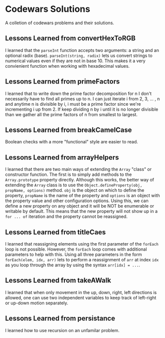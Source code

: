 # Codewars Solutions

A colletion of codewars problems and their solutions.

## Lessons Learned from convertHexToRGB

I learned that the `parseInt` function accepts two arguments: a string and an optional radix (base). `parseInt(string, radix)` lets us convert strings to numerical values even if they are not in base 10.  This makes it a very convienient function when working with hexadecimal values.

## Lessons Learned from primeFactors
I learned that to write down the prime factor decomposition for n I don't necessarily have to find all primes up to n. I can just iterate i from 2, 3, ... , n and anytime n is divisible by i, i must be a prime factor since we're incrementing i up from 2. If keep dividing n by i until it is no longer divisible than we gather all the prime factors of n from smallest to largest.

## Lessons Learned from breakCamelCase
Boolean checks with a more "functional" style are easier to read. 

## Lessons Learned from arrayHelpers
I learned that there are two main ways of extending the `Array` "class" or constructor function. The first is to simply add methods to the `Array.prototype` property directly. Although this works, the better way of extending the `Array` class is to use the `Object.defineProperty(obj, propName, options)` method. `obj` is the object on which to define the property, `propName` is the name of the property and `options` is an object with the property value and other configuration options. Using this, we can define a new property on any object and it will be NOT be enumerable or writable by default. This means that the new property will not show up in a `for ... of` iteration and the property cannot be reassigned.

## Lessons Learned from titleCaes
I learned that reassigning elements using the first parameter of the `forEach` loop is not possible. However, the `forEach` loop comes with additional parameters to help with this.  Using all three parameters in the form `forEach(elem, idx, arr)` lets to perform a reassignment of `arr` at index `idx` as you loop through the array by using the syntax `arr[idx] = ...`.

## Lessons Learned from takeAWalk
I learned that when only movement in the up, down, right, left directions is allowed, one can use two independent variables to keep track of left-right or up-down motion separately.

## Lessons Learned from persistance
I learned how to use recursion on an unfamilar problem. 